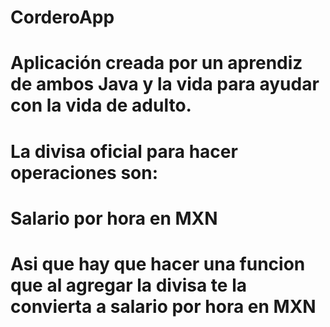 # CorderoApp
# Aplicación creada por un aprendiz de ambos Java y la vida para ayudar con la vida de adulto.
# 
# La divisa oficial para hacer operaciones son: 
# Salario por hora en MXN
# Asi que hay que hacer una funcion que al agregar la divisa te la convierta a salario por hora en MXN
# 
#
# 
